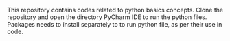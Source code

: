 This repository contains codes related to python basics concepts.
Clone the repository and open the directory PyCharm IDE to run the python files.
Packages needs to install separately to to run python file, as per their use in code.
